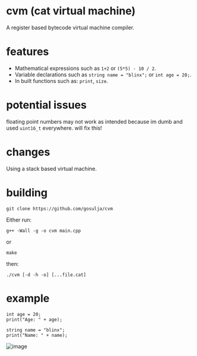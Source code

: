 # cvm (cat virtual machine)
A register based bytecode virtual machine compiler.

# features
* Mathematical expressions such as `1+2` or `(5*5) - 10 / 2`.
* Variable declarations such as `string name = "blinx";` or `int age = 20;`.
* In built functions such as: `print`, `size`.

# potential issues
floating point numbers may not work as intended because im dumb and used `uint16_t` everywhere. will fix this!

# changes
Using a stack based virtual machine. 

# building
```
git clone https://github.com/gosulja/cvm
```
Either run:
```
g++ -Wall -g -o cvm main.cpp
```
or
```
make
```
then:
```
./cvm [-d -h -o] [...file.cat]
```

# example
```
int age = 20;
print("Age: " + age);

string name = "blinx";
print("Name: " + name);
```
![image](https://github.com/user-attachments/assets/7b81853c-2617-4a4a-b4d9-b12a0f0d2e6a)
